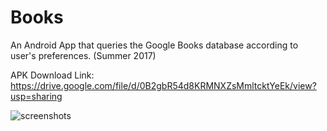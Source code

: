# Books
An Android App that queries the Google Books database according to user's preferences. (Summer 2017)

APK Download Link: https://drive.google.com/file/d/0B2gbR54d8KRMNXZsMmltcktYeEk/view?usp=sharing

![screenshots](https://i.imgur.com/7RqpDI8.png)
